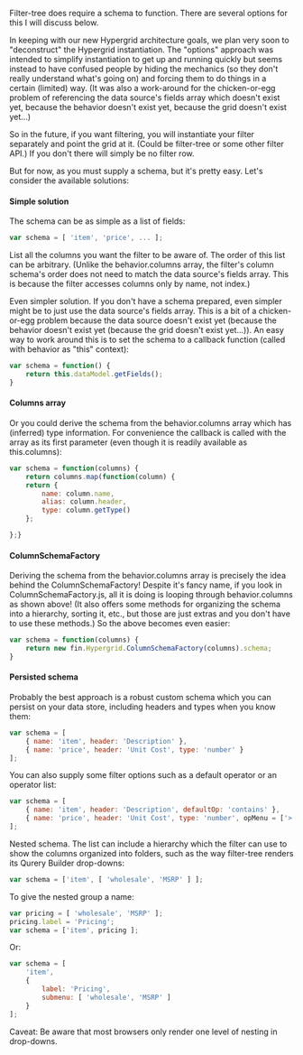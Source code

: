 Filter-tree does require a schema to function. There are several options for this I will discuss below.

In keeping with our new Hypergrid architecture goals, we plan very soon to "deconstruct" the Hypergrid instantiation. The "options" approach was intended to simplify instantiation to get up and running quickly but seems instead to have confused people by hiding the mechanics (so they don't really understand what's going on) and forcing them to do things in a certain (limited) way. (It was also a work-around for the chicken-or-egg problem of referencing the data source's fields array which doesn't exist yet, because the behavior doesn't exist yet, because the grid doesn't exist yet...)

So in the future, if you want filtering, you will instantiate your filter separately and point the grid at it. (Could be filter-tree or some other filter API.) If you don't there will simply be no filter row.

But for now, as you must supply a schema, but it's pretty easy. Let's consider the available solutions:

#### Simple solution

The schema can be as simple as a list of fields:

```javascript
var schema = [ 'item', 'price', ... ];
```

List all the columns you want the filter to be aware of. The order of this list can be arbitrary. (Unlike the behavior.columns array, the filter's column schema's order does not need to match the data source's fields array. This is because the filter accesses columns only by name, not index.)

Even simpler solution. If you don't have a schema prepared, even simpler might be to just use the data source's fields array. This is a bit of a chicken-or-egg problem because the data source doesn't exist yet (because the behavior doesn't exist yet (because the grid doesn't exist yet...)). An easy way to work around this is to set the schema to a callback function (called with behavior as "this" context):

```javascript
var schema = function() {
    return this.dataModel.getFields();
}
```

#### Columns array

Or you could derive the schema from the behavior.columns array which has (inferred) type information. For convenience the callback is called with the array as its first parameter (even though it is readily available as this.columns):

```javascript
var schema = function(columns) {
    return columns.map(function(column) {
    return {
        name: column.name,
        alias: column.header,
        type: column.getType()
    };

};}
```

#### ColumnSchemaFactory

Deriving the schema from the behavior.columns array is precisely the idea behind the ColumnSchemaFactory! Despite it's fancy name, if you look in ColumnSchemaFactory.js, all it is doing is looping through behavior.columns as shown above! (It also offers some methods for organizing the schema into a hierarchy, sorting it, etc., but those are just extras and you don't have to use these methods.) So the above becomes even easier:

```javascript
var schema = function(columns) {
    return new fin.Hypergrid.ColumnSchemaFactory(columns).schema;
}
```

#### Persisted schema

Probably the best approach is a robust custom schema which you can persist on your data store, including headers and types when you know them:

```javascript
var schema = [
    { name: 'item', header: 'Description' },
    { name: 'price', header: 'Unit Cost', type: 'number' }
];
```

You can also supply some filter options such as a default operator or an operator list:

```javascript
var schema = [
    { name: 'item', header: 'Description', defaultOp: 'contains' },
    { name: 'price', header: 'Unit Cost', type: 'number', opMenu = ['>', '<'] }
];
```

Nested schema. The list can include a hierarchy which the filter can use to show the columns organized into folders, such as the way filter-tree renders its Qurery Builder drop-downs:

```javascript
var schema = ['item', [ 'wholesale', 'MSRP' ] ];
```

To give the nested group a name:

```javascript
var pricing = [ 'wholesale', 'MSRP' ];
pricing.label = 'Pricing';
var schema = ['item', pricing ];
```

Or:

```javascript
var schema = [
    'item',
    {
        label: 'Pricing',
        submenu: [ 'wholesale', 'MSRP' ]
    }
];
```

Caveat: Be aware that most browsers only render one level of nesting in drop-downs.
